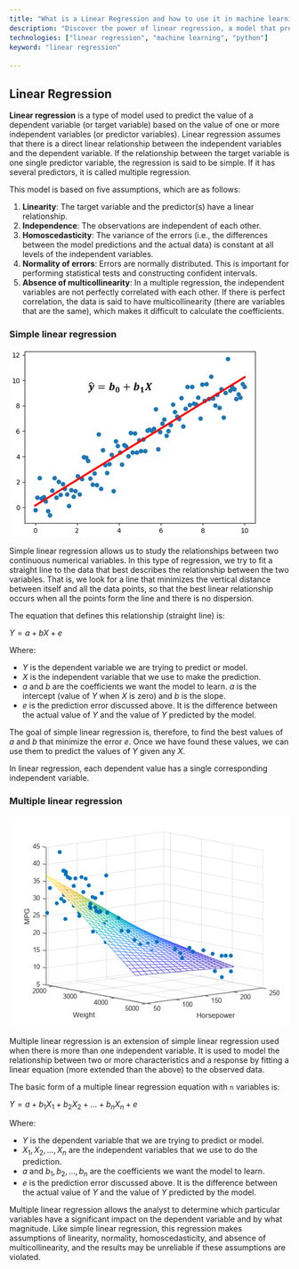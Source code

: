 ```yaml
---
title: "What is a Linear Regression and how to use it in machine learning models"
description: "Discover the power of linear regression, a model that predicts outcomes based on one or more variables. Learn about its five key assumptions and how it can help you understand relationships between data points. Dive into simple and multiple linear regression to enhance your data analysis skills."
technologies: ["linear regression", "machine learning", "python"]
keyword: "linear regression"

---
```


## Linear Regression

**Linear regression** is a type of model used to predict the value of a dependent variable (or target variable) based on the value of one or more independent variables (or predictor variables). Linear regression assumes that there is a direct linear relationship between the independent variables and the dependent variable. If the relationship between the target variable is one single predictor variable, the regression is said to be simple. If it has several predictors, it is called multiple regression.

This model is based on five assumptions, which are as follows:

1. **Linearity**: The target variable and the predictor(s) have a linear relationship.
2. **Independence**: The observations are independent of each other.
3. **Homoscedasticity**: The variance of the errors (i.e., the differences between the model predictions and the actual data) is constant at all levels of the independent variables.
4. **Normality of errors**: Errors are normally distributed. This is important for performing statistical tests and constructing confident intervals.
5. **Absence of multicollinearity**: In a multiple regression, the independent variables are not perfectly correlated with each other. If there is perfect correlation, the data is said to have multicollinearity (there are variables that are the same), which makes it difficult to calculate the coefficients.

### Simple linear regression

![simple linear regression](https://github.com/4GeeksAcademy/machine-learning-content/raw/master/assets/regresion_lineal.png?raw=true)

Simple linear regression allows us to study the relationships between two continuous numerical variables. In this type of regression, we try to fit a straight line to the data that best describes the relationship between the two variables. That is, we look for a line that minimizes the vertical distance between itself and all the data points, so that the best linear relationship occurs when all the points form the line and there is no dispersion.

The equation that defines this relationship (straight line) is:

$Y = a + bX + e$

Where:
- $Y$ is the dependent variable we are trying to predict or model.
- $X$ is the independent variable that we use to make the prediction.
- $a$ and $b$ are the coefficients we want the model to learn. $a$ is the intercept (value of $Y$ when $X$ is zero) and $b$ is the slope.
- $e$ is the prediction error discussed above. It is the difference between the actual value of $Y$ and the value of $Y$ predicted by the model.

The goal of simple linear regression is, therefore, to find the best values of $a$ and $b$ that minimize the error $e$. Once we have found these values, we can use them to predict the values of $Y$ given any $X$.

In linear regression, each dependent value has a single corresponding independent variable.

### Multiple linear regression

![multiple linear regression](https://github.com/4GeeksAcademy/machine-learning-content/blob/master/assets/regresion_lineal_multiple.png?raw=true)

Multiple linear regression is an extension of simple linear regression used when there is more than one independent variable. It is used to model the relationship between two or more characteristics and a response by fitting a linear equation (more extended than the above) to the observed data.

The basic form of a multiple linear regression equation with `n` variables is:

$Y = a + b_1X_1 + b_2X_2 + ... + b_nX_n + e$

Where:
- $Y$ is the dependent variable that we are trying to predict or model.
- $X_1, X_2, ..., X_n$ are the independent variables that we use to do the prediction.
- $a$ and $b_1, b_2, ..., b_n$ are the coefficients we want the model to learn.
- $e$ is the prediction error discussed above. It is the difference between the actual value of $Y$ and the value of $Y$ predicted by the model.

Multiple linear regression allows the analyst to determine which particular variables have a significant impact on the dependent variable and by what magnitude. Like simple linear regression, this regression makes assumptions of linearity, normality, homoscedasticity, and absence of multicollinearity, and the results may be unreliable if these assumptions are violated.
